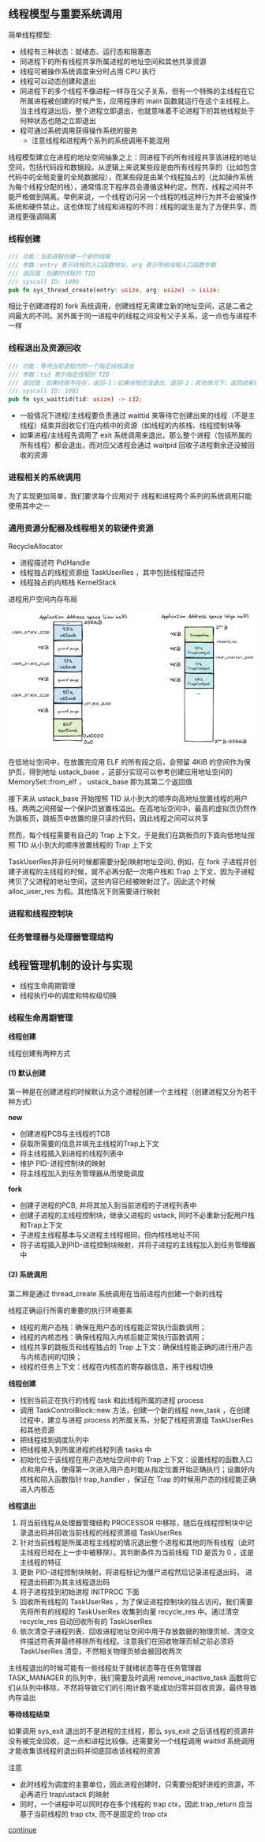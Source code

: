 ## 线程模型与重要系统调用

简单线程模型:
- 线程有三种状态：就绪态、运行态和阻塞态
- 同进程下的所有线程共享所属进程的地址空间和其他共享资源
- 线程可被操作系统调度来分时占用 CPU 执行
- 线程可以动态创建和退出
- 同进程下的多个线程不像进程一样存在父子关系，但有一个特殊的主线程在它所属进程被创建的时候产生，应用程序的 main 函数就运行在这个主线程上。当主线程退出后，整个进程立即退出，也就意味着不论进程下的其他线程处于何种状态也随之立即退出
- 程可通过系统调用获得操作系统的服务
  - 注意线程和进程两个系列的系统调用不能混用

线程模型建立在进程的地址空间抽象之上：同进程下的所有线程共享该进程的地址空间，包括代码段和数据段。从逻辑上来说某些段是由所有线程共享的（比如包含代码中的全局变量的全局数据段），而某些段是由某个线程独占的（比如操作系统为每个线程分配的栈），通常情况下程序员会遵循这种约定。然而，线程之间并不能严格做到隔离。举例来说，一个线程访问另一个线程的栈这种行为并不会被操作系统和硬件禁止。这也体现了线程和进程的不同：线程的诞生是为了方便共享，而进程更强调隔离

### 线程创建

```rust
/// 功能：当前进程创建一个新的线程
/// 参数：entry 表示线程的入口函数地址，arg 表示传给线程入口函数参数
/// 返回值：创建的线程的 TID
/// syscall ID: 1000
pub fn sys_thread_create(entry: usize, arg: usize) -> isize;
```

相比于创建进程的 fork 系统调用，创建线程无需建立新的地址空间，这是二者之间最大的不同。另外属于同一进程中的线程之间没有父子关系，这一点也与进程不一样

### 线程退出及资源回收

```rust
/// 功能：等待当前进程内的一个指定线程退出
/// 参数：tid 表示指定线程的 TID
/// 返回值：如果线程不存在，返回-1；如果线程还没退出，返回-2；其他情况下，返回结束线程的退出码
/// syscall ID: 1002
pub fn sys_waittid(tid: usize) -> i32;
```

- 一般情况下进程/主线程要负责通过 waittid 来等待它创建出来的线程（不是主线程）结束并回收它们在内核中的资源（如线程的内核栈、线程控制块等
- 如果进程/主线程先调用了 exit 系统调用来退出，那么整个进程（包括所属的所有线程）都会退出，而对应父进程会通过 waitpid 回收子进程剩余还没被回收的资源

### 进程相关的系统调用

为了实现更加简单，我们要求每个应用对于 线程和进程两个系列的系统调用只能使用其中之一 

### 通用资源分配器及线程相关的软硬件资源

RecycleAllocator
- 进程描述符 PidHandle
- 线程独占的线程资源组 TaskUserRes ，其中包括线程描述符
- 线程独占的内核栈 KernelStack 

进程用户空间内存布局

![](./img/2023-01-20-10-31-48.png)

在低地址空间中，在放置完应用 ELF 的所有段之后，会预留 4KiB 的空间作为保护页，得到地址 ustack_base ，这部分实现可以参考创建应用地址空间的 MemorySet::from_elf ， ustack_base 即为其第二个返回值

接下来从 ustack_base 开始按照 TID 从小到大的顺序向高地址放置线程的用户栈，两两之间预留一个保护页放置栈溢出。在高地址空间中，最高的虚拟页仍然作为跳板页，跳板页中放置的是只读的代码，因此线程之间可以共享

然而，每个线程需要有自己的 Trap 上下文，于是我们在跳板页的下面向低地址按照 TID 从小到大的顺序放置线程的 Trap 上下文

TaskUserRes并非任何时候都需要分配(映射地址空间), 例如，在 fork 子进程并创建子进程的主线程的时候，就不必再分配一次用户栈和 Trap 上下文，因为子进程拷贝了父进程的地址空间，这些内容已经被映射过了。因此这个时候 alloc_user_res 为假。其他情况下则需要进行映射

### 进程和线程控制块

### 任务管理器与处理器管理结构

## 线程管理机制的设计与实现

- 线程生命周期管理
- 线程执行中的调度和特权级切换

### 线程生命周期管理

**线程创建**

线程创建有两种方式

#### (1) 默认创建

第一种是在创建进程的时候默认为这个进程创建一个主线程（创建进程又分为若干种方式）

**new**

- 创建进程PCB与主线程的TCB
- 获取所需要的信息并填充主线程的Trap上下文
- 将主线程插入到进程的线程列表中
- 维护 PID-进程控制块的映射
- 将主线程加入到任务管理器从而使能调度

**fork**

- 创建子进程的PCB, 并将其加入到当前进程的子进程列表中
- 创建子进程的主线程控制块，继承父进程的 ustack, 同时不必重新分配用户栈和Trap上下文
- 子进程主线程基本与父进程主线程相同，但内核栈地址不同
- 将子进程插入到PID-进程控制块映射，并将子进程的主线程加入到任务管理器中

#### (2) 系统调用

第二种是通过 thread_create 系统调用在当前进程内创建一个新的线程

线程正确运行所需的重要的执行环境要素
- 线程的用户态栈：确保在用户态的线程能正常执行函数调用；
- 线程的内核态栈：确保线程陷入内核后能正常执行函数调用；
- 线程共享的跳板页和线程独占的 Trap 上下文：确保线程能正确的进行用户态与内核态间的切换；
- 线程的任务上下文：线程在内核态的寄存器信息，用于线程切换

**线程创建**

- 找到当前正在执行的线程 task 和此线程所属的进程 process
- 调用 TaskControlBlock::new 方法，创建一个新的线程 new_task ，在创建过程中，建立与进程 process 的所属关系，分配了线程资源组 TaskUserRes 和其他资源
- 把线程挂到调度队列中
- 把线程接入到所属进程的线程列表 tasks 中
- 初始化位于该线程在用户态地址空间中的 Trap 上下文：设置线程的函数入口点和用户栈，使得第一次进入用户态时能从指定位置开始正确执行；设置好内核栈和陷入函数指针 trap_handler ，保证在 Trap 的时候用户态的线程能正确进入内核态

**线程退出**

1. 将当前线程从处理器管理结构 PROCESSOR 中移除，随后在线程控制块中记录退出码并回收当前线程的线程资源组 TaskUserRes
2. 针对当前线程是所属进程主线程的情况退出整个进程和其他的所有线程（此时主线程已经在上一步中被移除）。其判断条件为当前线程 TID 是否为 0 ，这是主线程的特征
3. 更新 PID-进程控制块映射，将进程标记为僵尸进程然后记录进程退出码， 进程退出码即为其主线程退出码
4. 将子进程挂到初始进程 INITPROC 下面
5. 回收所有线程的 TaskUserRes ，为了保证进程控制块的独占访问，我们需要先将所有的线程的 TaskUserRes 收集到向量 recycle_res 中。通过清空 recycle_res 自动回收所有的 TaskUserRes
6. 依次清空子进程列表、回收进程地址空间中用于存放数据的物理页帧、清空文件描述符表并最终移除所有线程。注意我们在回收物理页帧之前必须将 TaskUserRes 清空，不然相关物理页帧会被回收两次


主线程退出的时候可能有一些线程处于就绪状态等在任务管理器 TASK_MANAGER 的队列中，我们需要及时调用 remove_inactive_task 函数将它们从队列中移除，不然将导致它们的引用计数不能成功归零并回收资源，最终导致内存溢出

**等待线程结束**

如果调用 sys_exit 退出的不是进程的主线程，那么 sys_exit 之后该线程的资源并没有被完全回收，这一点和进程比较像。还需要另一个线程调用 waittid 系统调用才能收集该线程的退出码并彻底回收该线程的资源


注意
- 此时线程为调度的主要单位，因此进程创建时，只需要分配好进程的资源，不必再进行 trap/ustack 的映射
- 同时，一个进程中可以同时存在多个线程的 trap ctx，因此 trap_return 应当基于当前线程的 trap ctx, 而不是固定的 trap ctx

[continue](http://rcore-os.cn/rCore-Tutorial-Book-v3/chapter8/0intro.html)